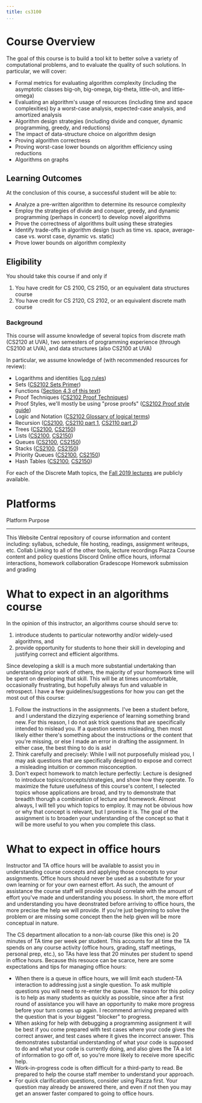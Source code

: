 ```yaml
---
title: cs3100
...
```



# Course Overview 

The goal of this course is to build a tool kit to better solve a variety of computational problems, and to evaluate the quality of such solutions. In particular, we will cover:

- Formal metrics for evaluating algorithm complexity (including the asymptotic classes big-oh, big-omega, big-theta, little-oh, and little-omega)
- Evaluating an algorithm's usage of resources (including time and space complexities) by a worst-case analysis, expected-case analysis, and amortized analysis
- Algorithm design strategies (including divide and conquer, dynamic programming, greedy, and reductions)
- The impact of data-structure choice on algorithm design
- Proving algorithm correctness
- Proving worst-case lower bounds on algorithm efficiency using reductions
- Algorithms on graphs

## Learning Outcomes

At the conclusion of this course, a successful student will be able to:

- Analyze a pre-written algorithm to determine its resource complexity
- Employ the strategies of divide and conquer, greedy, and dynamic programming (perhaps in concert) to develop novel algorithms
- Prove the correctness of algorithms built using these strategies
- Identify trade-offs in algorithm design (such as time vs. space, average-case vs. worst case, dynamic vs. static)
- Prove lower bounds on algorithm complexity



## Eligibility

You should take this course if and only if

1. You have credit for CS 2100, CS 2150, or an equivalent data structures course
1. You have credit for CS 2120, CS 2102, or an equivalent discrete math course


### Background

This course will assume knowledge of several topics from discrete math (CS2120 at UVA), two semesters of programming experience (through CS2100 at UVA), and data structures (also CS2100 at UVA)

In particular, we assume knowledge of (with recommended resources for review):

- Logarithms and identities ([Log rules](https://en.wikipedia.org/wiki/List_of_logarithmic_identities))
- Sets ([CS2102 Sets Primer](https://www.cs.virginia.edu/~njb2b/cs2120/f2021/sets.html))
- Functions ([Section 4.3 of this text](http://www.cs.virginia.edu/~njb2b/cs2120/f2021/files/mcs.pdf))
- Proof Techniques ([CS2102 Proof Techniques](http://www.cs.virginia.edu/~njb2b/cs2120/f2021/techniques-q8.html))
- Proof Styles, we'll mostly be using "prose proofs" ([CS2102 Proof style guide](http://www.cs.virginia.edu/~njb2b/cs2120/f2021/proofs.html))
- Logic and Notation ([CS2102 Glossary of logical terms](http://www.cs.virginia.edu/~njb2b/cs2120/f2021/glossary.html))
- Recursion ([CS2100](https://markfloryan.github.io/dsa1/slides/04-trees.html#/3/1), [CS2110 part 1](https://deternitydx.github.io/uvacs4102/pdfs/31-recursion.pdf), [CS2110 part 2](https://deternitydx.github.io/uvacs4102/pdfs/32-recursion.pdf))
- Trees ([CS2100](https://markfloryan.github.io/dsa1/slides/04-trees.html#/), [CS2150](https://aaronbloomfield.github.io/pdr/slides/05-trees.html#/))
- Lists ([CS2100](https://markfloryan.github.io/dsa1/slides/02-lists.html#/), [CS2150]())
- Queues ([CS2100](https://markfloryan.github.io/dsa1/slides/02-lists.html#/queues), [CS2150](https://aaronbloomfield.github.io/pdr/slides/02-lists.html#/queues))
- Stacks ([CS2100](https://markfloryan.github.io/dsa1/slides/02-lists.html#/stacks), [CS2150](https://aaronbloomfield.github.io/pdr/slides/02-lists.html#/stacks))
- Priority Queues ([CS2100](https://markfloryan.github.io/dsa1/slides/07-priorityqueues.html#/), [CS2150](https://aaronbloomfield.github.io/pdr/slides/10-heaps-huffman.html#/cover))
- Hash Tables ([CS2100](https://markfloryan.github.io/dsa1/slides/06-hashing.html#/), [CS2150](https://aaronbloomfield.github.io/pdr/slides/06-hashes.html#/cover))

For each of the Discrete Math topics, the [Fall 2019 lectures](http://www.cs.virginia.edu/luther/DMT1/F2019/schedule.html) are publicly available.

# Platforms

Platform                    Purpose
-------------------------   ----------------------------------------------
This Website                Central repository of course information and content including: syllabus, schedule, file hosting, readings, assignment writeups, etc.
Collab                      Linking to all of the other tools, lecture recordings
Piazza                      Course content and policy questions
Discord                     Online office hours, informal interactions, homework collaboration
Gradescope                  Homework submission and grading


# What to expect in an algorithms course

In the opinion of this instructor, an algorithms course should serve to:

1. introduce students to particular noteworthy and/or widely-used algorithms, and
1. provide opportunity for students to hone their skill in developing and justifying correct and efficient algorithms.

Since developing a skill is a much more substantial undertaking than understanding prior work of others, the majority of your homework time will be spent on developing that skill. This will be at times uncomfortable, occasionally frustrating, but hopefully always fun and valuable in retrospect. I have a few guidelines/suggestions for how you can get the most out of this course:

1. Follow the instructions in the assignments. I've been a student before, and I understand the dizzying experience of learning something brand new. For this reason, I do not ask trick questions that are specifically intended to mislead you. If a question seems misleading, then most likely either there's something about the instructions or the content that you're missing, or else I made an error in drafting the assignment. In either case, the best thing to do is ask!
1. Think carefully and precisely: While I will not purposefully mislead you, I may ask questions that are specifically designed to expose and correct a misleading intuition or common misconception.
1. Don't expect homework to match lecture perfectly: Lecture is designed to introduce topics/concepts/strategies, and show how they operate. To maximize the future usefulness of this course's content, I selected topics whose applications are broad, and try to demonstrate that breadth thorugh a combination of lecture and homework. Almost always, I will tell you which topics to employ. It may not be obvious how or why that concept is relevant, but I promise it is. The goal of the assignment is to broaden your understanding of the concept so that it will be more useful to you when you complete this class.



# What to expect in office hours

Instructor and TA office hours will be available to assist you in understanding course concepts and applying those concepts to your assignments. Office hours should never be used as a substitute for your own learning or for your own earnest effort. As such, the amount of assistance the course staff will provide should correlate with the amount of effort you've made and understanding you posess. In short, the more effort and understanding you have deonstrated before arriving to office hours, the more precise the help we will provide. If you're just beginning to solve the problem or are missing some concept then the help given will be more conceptual in nature.

The CS department allocation to a non-lab course (like this one) is 20 minutes of TA time per week per student. This accounts for all time the TA spends on any course activity (office hours, grading, staff meetings, personal prep, etc.), so TAs have less that 20 minutes per student to spend in office hours. Because this resouce can be scarce, here are some expectations and tips for managing office hours:

-  When there is a queue in office hours, we will limit each student-TA interaction to addressing just a single question. To ask multiple questions you will need to re-enter the queue. The reason for this policy is to help as many students as quickly as possible, since after a first round of assistance you will have an opportunity to make more progress before your turn comes up again. I recommend arriving prepared with the question that is your biggest "blocker" to progress.
- When asking for help with debugging a programming assignment it will be best if you come prepared with test cases where your code gives the correct answer, and test cases where it gives the incorrect answer. This demonstrates substantial understanding of what your code is supposed to do and what your code is currently doing, and also gives the TA a lot of information to go off of, so you're more likely to receive more specific help.
- Work-in-progress code is often difficult for a third-party to read. Be prepared to help the course staff member to understand your approach.
- For quick clarification questions, consider using Piazza first. Your question may already be answered there, and even if not then you may get an answer faster compared to going to office hours.


